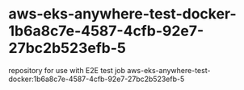 # aws-eks-anywhere-test-docker-1b6a8c7e-4587-4cfb-92e7-27bc2b523efb-5
repository for use with E2E test job aws-eks-anywhere-test-docker:1b6a8c7e-4587-4cfb-92e7-27bc2b523efb-5
